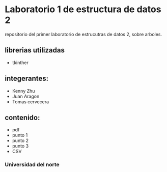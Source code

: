 # Laboratorio 1 de estructura de datos 2
repositorio del primer laboratorio de estrucutras de datos 2, sobre arboles.

## librerias utilizadas
- tkinther

## integerantes:
- Kenny Zhu
- Juan Aragon
- Tomas cervecera

## contenido:
- pdf
- punto 1
- punto 2 
- punto 3
- CSV

### Universidad del norte
